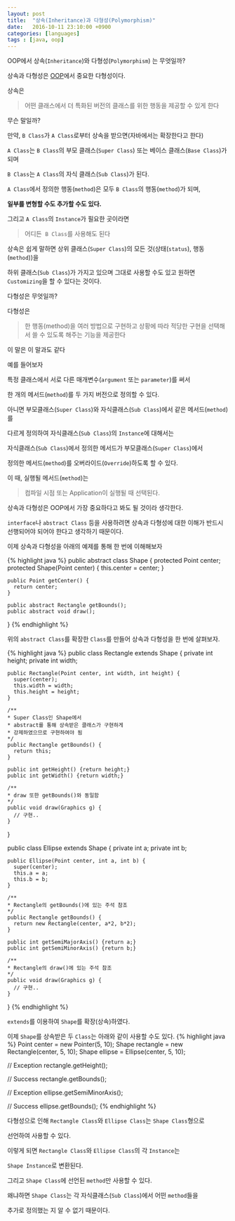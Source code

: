 ```yaml
---
layout: post
title:  "상속(Inheritance)과 다형성(Polymorphism)"
date:   2016-10-11 23:10:00 +0900
categories: [languages]
tags : [java, oop]
---
```

OOP에서 상속(`Inheritance`)와 다형성(`Polymorphism`) 는 무엇일까?

<!--more-->

상속과 다형성은 [OOP](/tags/oop/)에서 중요한 다형성이다.

상속은

> 어떤 클래스에서 더 특화된 버전의 클래스를 위한 행동을 제공할 수 있게 한다

무슨 말일까?

만약, `B Class`가 `A Class`로부터 상속을 받으면(자바에서는 확장한다고 한다)

`A Class`는 `B Class`의 부모 클래스(`Super Class`) 또는 베이스 클래스(`Base Class`)가 되며

`B Class`는 `A Class`의 자식 클래스(`Sub Class`)가 된다.

`A Class`에서 정의한 행동(`method`)은 모두 `B Class`의 행동(`method`)가 되며,

**일부를 변형할 수도 추가할 수도 있다.**

그리고 `A Class`의 `Instance`가 필요한 곳이라면

>어디든 &nbsp;`B Class`를 사용해도 된다

상속은 쉽게 말하면 상위 클래스(`Super Class`)의 모든 것(상태(`status`), 행동(`method`))을

하위 클래스(`Sub Class`)가 가지고 있으며 그대로 사용할 수도 있고 원하면 `Customizing`을 할 수 있다는 것이다.

다형성은 무엇일까?

다형성은

> 한 행동(method)을 여러 방법으로 구현하고 상황에 따라 적당한 구현을 선택해서 쓸 수 있도록 해주는 기능을 제공한다

이 말은 이 말과도 같다

예를 들어보자

특정 클래스에서 서로 다른 매개변수(`argument` 또는 `parameter`)를 써서

한 개의 메서드(`method`)를 두 가지 버전으로 정의할 수 있다.

아니면 부모클래스(`Super Class`)와 자식클래스(`Sub Class`)에서 같은 메서드(`method`)를

다르게 정의하여 자식클래스(`Sub Class`)의 `Instance`에 대해서는

자식클래스(`Sub Class`)에서 정의한 메서드가 부모클래스(`Super Class`)에서

정의한 메서드(`method`)를 오버라이드(`Override`)하도록 할 수 있다.

이 때, 실행될 메서드(`method`)는

> 컴파일 시점 또는 Application이 실행될 때 선택된다.

상속과 다형성은 OOP에서 가장 중요하다고 봐도 될 것이라 생각한다.

`interface`나 `abstract Class` 등을 사용하려면 상속과 다형성에 대한 이해가 반드시 선행되어야 되어야 한다고 생각하기 때문이다.

이제 상속과 다형성을 아래의 예제를 통해 한 번에 이해해보자

{% highlight java %}
  public abstract class Shape {
    protected Point center;
    protected Shape(Point center) {
      this.center = center;
    }

    public Point getCenter() {
      return center;
    }

    public abstract Rectangle getBounds();
    public abstract void draw();
  }
{% endhighlight %}

위의 `abstract Class`를 확장한 `Class`를 만들어 상속과 다형성을 한 번에 살펴보자.

{% highlight java %}
  public class Rectangle extends Shape {
    private int height;
    private int width;

    public Rectangle(Point center, int width, int height) {
      super(center);
      this.width = width;
      this.height = height;
    }

    /**
    * Super Class인 Shape에서
    * abstract를 통해 상속받은 클래스가 구현하게
    * 강제하였으므로 구현하여야 됨
    */
    public Rectangle getBounds() {
      return this;
    }

    public int getHeight() {return height;}
    public int getWidth() {return width;}

    /**
    * draw 또한 getBounds()와 동일함
    */
    public void draw(Graphics g) {
      // 구현..
    }
  }

  public class Ellipse extends Shape {
    private int a;
    private int b;

    public Ellipse(Point center, int a, int b) {
      super(center);
      this.a = a;
      this.b = b;
    }

    /**
    * Rectangle의 getBounds()에 있는 주석 참조
    */
    public Rectangle getBounds() {
      return new Rectangle(center, a*2, b*2);
    }

    public int getSemiMajorAxis() {return a;}
    public int getSemiMinorAxis() {return b;}

    /**
    * Rectangle의 draw()에 있는 주석 참조
    */
    public void draw(Graphics g) {
      // 구현..
    }
  }
{% endhighlight %}

`extends`를 이용하여  `Shape`를 확장(상속)하였다.


이제 `Shape`를 상속받은 두 `Class`는 아래와 같이 사용할 수도 있다.
{% highlight java %}
  Point center = new Pointer(5, 10);
  Shape rectangle = new Rectangle(center, 5, 10);
  Shape ellipse  = Ellipse(center, 5, 10);

  // Exception
  rectangle.getHeight();

  // Success
  rectangle.getBounds();

  // Exception
  ellipse.getSemiMinorAxis();

  // Success
  ellipse.getBounds();
{% endhighlight %}

다형성으로 인해 `Rectangle Class`와 `Ellipse Class`는 `Shape Class`형으로

선언하여 사용할 수 있다.

이렇게 되면 `Rectangle Class`와 `Ellipse Class`의 각 `Instance`는

`Shape Instance`로 변환된다.

그리고 `Shape Class`에 선언된 `method`만 사용할 수 있다.

왜냐하면 `Shape Class`는 각 자식클래스(`Sub Class`)에서 어떤 `method`들을

추가로 정의했는 지 알 수 없기 때문이다.

